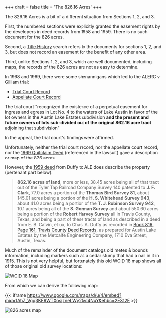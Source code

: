 +++
draft = false
title = 'The 826.16 Acres'
+++

The 826.16 Acres is a bit of a different situation from Sections 1, 2, and 3.

First, the numbered sections were explicitly granted the easement rights by the developers in deed records from 1958 and 1959.  There is no such document for the 826 acres.

Second, a [Title History](</pdfs/TitleHistory.pdf>) search refers to the documents for sections 1, 2, and 3, but does not record an easement for the benefit of any other area.

Third, unlike Sections 1, 2, and 3, which are well documented, including maps, the records of the 826 acres are not as easy to determine.

In 1968 and 1969, there were some shenannigans which led to the ALERC v Gilliam trial:
* [Trial Court Record](</pdfs/ALERCvGilliamTrialCourt.pdf>)
* [Appellate Court Record](</pdfs/ALERC v Gilliam 493 sw2d 343 1973.pdf>)

The trial court "recognized the existence of a perpetual easement for ingress and egress in Lot No. 4 to the waters of Lake Austin in favor of the lot owners in the Austin Lake Estates subdivision **and the present and future owners of lots sub-divided out of the original 862.16 acre tract** adjoining that subdivision"

In the appeal, the trial court's findings were affirmed.

Unfortunately, neither the trial court record, nor the appellate court record, nor the [1969 Quitclaim Deed](</pdfs/Vol-3700-p1544.pdf>) (referenced in the lawsuit) gave a description or map of the 826 acres.

However, the [1959 deed](</pdfs/Vol-2045-p155-160.pdf>) from Duffy to ALE does describe the property (pertenant part below):

> **862.16 acres of land**, more or less, 38.45 acres being all of that tract out of the Tyler Tap Railroad Company Survey 140 patented to **J. F. Clark**, 77.0 acres a portion of the **Thomas Bird Survey 81**, about 145.01 acres being a portion of the **H. S. Whitehead Survey 943**, about 41.0 acres being a portion of the **T. J. Robinson Survey 942**, 10.1 acres being all of the **S. Gorman Survey** and about 550.60 acres being a portion of the **Robert Harvey Survey** all in Travis County, Texas, and being a part of these tracts of land as described in a deed from E. B. Calvin, et ux, to Chas. A. Duffy as recorded in [Book 816, Page 161, Travis County Deed Records](</pdfs/Vol-816-p161-162.pdf>), as prepared for Austin Lake Estates by the Metcalfe Engineering Company, 1710 Eva Street, Austin, Texas.

Much of the remainder of the document catalogs old metes & bounds information, including markers such as a cedar stump that had a nail in it in 1915.  This is not very helpful, but fortunately this old WCID 18 map shows all of those original old survey locations:

[![WCID 18 Map](/images/wcid18map.png)](</pdfs/vol89pg086-wcid18map.PDF>)

From which we can derive the following map:

{{< iframe https://www.google.com/maps/d/u/4/embed?mid=1AhZ_Vgq3KF9WTXosjzneLWy25vI4NuY&ehbc=2E312F >}}

![826 acres map](/images/826acres.png)

